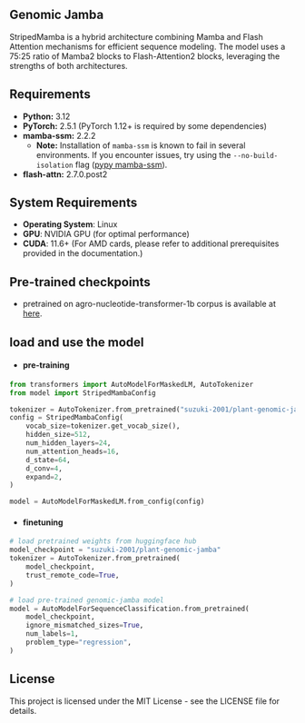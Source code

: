## Genomic Jamba

StripedMamba is a hybrid architecture combining Mamba and Flash Attention mechanisms for efficient sequence modeling. The model uses a 75:25 ratio of Mamba2 blocks to Flash-Attention2 blocks, leveraging the strengths of both architectures.

## Requirements

- **Python:** 3.12  
- **PyTorch:** 2.5.1 (PyTorch 1.12+ is required by some dependencies)  
- **mamba-ssm:** 2.2.2  
  - **Note:** Installation of `mamba-ssm` is known to fail in several environments. If you encounter issues, try using the `--no-build-isolation` flag ([pypy mamba-ssm](https://pypi.org/project/mamba-ssm/)).  
- **flash-attn:** 2.7.0.post2  

## System Requirements
- **Operating System**: Linux
- **GPU**: NVIDIA GPU (for optimal performance)
- **CUDA**: 11.6+ (For AMD cards, please refer to additional prerequisites provided in the documentation.)

## Pre-trained checkpoints
- pretrained on agro-nucleotide-transformer-1b corpus is available at [here](https://huggingface.co/suzuki-2001/plant-genomic-jamba).

## load and use the model

- #### pre-training

```python
from transformers import AutoModelForMaskedLM, AutoTokenizer
from model import StripedMambaConfig

tokenizer = AutoTokenizer.from_pretrained("suzuki-2001/plant-genomic-jamba")
config = StripedMambaConfig(
    vocab_size=tokenizer.get_vocab_size(),
    hidden_size=512,
    num_hidden_layers=24,
    num_attention_heads=16,
    d_state=64,
    d_conv=4,
    expand=2,
)

model = AutoModelForMaskedLM.from_config(config)
```


- #### finetuning
```python
# load pretrained weights from huggingface hub
model_checkpoint = "suzuki-2001/plant-genomic-jamba"
tokenizer = AutoTokenizer.from_pretrained(
    model_checkpoint,
    trust_remote_code=True,
)

# load pre-trained genomic-jamba model
model = AutoModelForSequenceClassification.from_pretrained(
    model_checkpoint,
    ignore_mismatched_sizes=True,
    num_labels=1,
    problem_type="regression",
)
```

## License
This project is licensed under the MIT License - see the LICENSE file for details.
